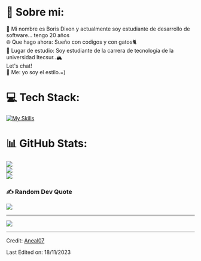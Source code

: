 # 💫 Sobre mi:
🚀 Mi nombre es Boris  Dixon y actualmente soy estudiante de desarrollo de software... tengo 20 años<br>🌐 Que hago ahora: Sueño con codigos y con gatos🐈<br>📘 Lugar de estudio: Soy estudiante de la carrera de tecnología de la universidad Itecsur..🏔<br>  Let's chat!<br>🌟 Me: yo soy el estilo.=)



# 💻 Tech Stack:
[![My Skills](https://skillicons.dev/icons?i=html,kali,java,github,python,&theme=light)](https://skillicons.dev)
# 📊 GitHub Stats:
![](https://github-readme-stats.vercel.app/api?DixonValverde=Aneal07&theme=dark&hide_border=false&include_all_commits=false&count_private=false)<br/>
![](https://github-readme-streak-stats.herokuapp.com/?DixonValverde=Aneal07&theme=dark&hide_border=false)<br/>
![](https://github-readme-stats.vercel.app/api/top-langs/?DixonValverde=Aneal07&theme=dark&hide_border=false&include_all_commits=false&count_private=false&layout=compact)



### ✍️ Random Dev Quote
![](https://quotes-github-readme.vercel.app/api?type=horizontal&theme=radical)

---
[![](https://visitcount.itsvg.in/api?id=Aneal07&icon=2&color=4)](https://visitcount.itsvg.in)

------

Credit: [Aneal07](https://github.com/Aneal07)

Last Edited on: 18/11/2023
